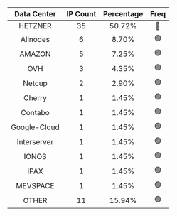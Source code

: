 | Data Center | IP Count | Percentage | Freq |
|:------------:|:--------:|:-----------:|:-----:|
| HETZNER | 35 | 50.72% | 🔴 |
| Allnodes | 6 | 8.70% | 🟢 |
| AMAZON | 5 | 7.25% | 🟢 |
| OVH | 3 | 4.35% | 🟢 |
| Netcup | 2 | 2.90% | 🟢 |
| Cherry | 1 | 1.45% | 🟢 |
| Contabo | 1 | 1.45% | 🟢 |
| Google-Cloud | 1 | 1.45% | 🟢 |
| Interserver | 1 | 1.45% | 🟢 |
| IONOS | 1 | 1.45% | 🟢 |
| IPAX | 1 | 1.45% | 🟢 |
| MEVSPACE | 1 | 1.45% | 🟢 |
| OTHER | 11 | 15.94% | 🟢 |